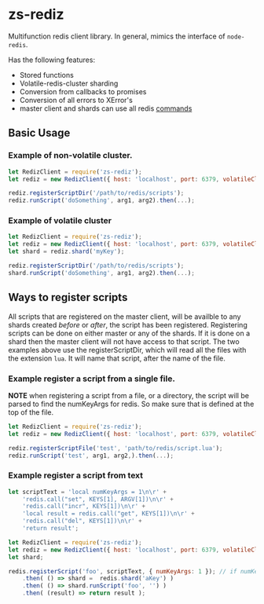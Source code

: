 # zs-rediz

Multifunction redis client library.  In general, mimics the interface of `node-redis`.

Has the following features:

- Stored functions
- Volatile-redis-cluster sharding
- Conversion from callbacks to promises
- Conversion of all errors to XError's
- master client and shards can use all redis [commands](http://redis.io/commands)

## Basic Usage

### Example of non-volatile cluster.
```js
let RedizClient = require('zs-rediz');
let rediz = new RedizClient({ host: 'localhost', port: 6379, volatileCluster: false });

rediz.registerScriptDir('/path/to/redis/scripts');
rediz.runScript('doSomething', arg1, arg2).then(...);
```

### Example of volatile cluster
```js
let RedizClient = require('zs-rediz');
let rediz = new RedizClient({ host: 'localhost', port: 6379, volatileCluster: true });
let shard = rediz.shard('myKey');

rediz.registerScriptDir('/path/to/redis/scripts');
shard.runScript('doSomething', arg1, arg2).then(...);
```

## Ways to register scripts
All scripts that are registered on the master client, will be availble to any shards created *before* or *after*, the script has been registered.
Registering scripts can be done on either master or any of the shards. If it is done on a shard then the master client will not have access to that script. The two examples above use the registerScriptDir, which will read all the files with the extension `lua`. It will name that script, after the name of the file.

### Example register a script from a single file.
**NOTE** when registering a script from a file, or a directory, the script will be parsed to find the numKeyArgs for redis. So make sure that is defined at the top of the file.
```js
let RedizClient = require('zs-rediz');
let rediz = new RedizClient({ host: 'localhost', port: 6379, volatileCluster: true });

rediz.registerScriptFile('test', 'path/to/redis/script.lua');
rediz.runScript('test', arg1, arg2,).then(...);
```
### Example register a script from text
```js
let scriptText = 'local numKeyArgs = 1\n\r' +
	'redis.call("set", KEYS[1], ARGV[1])\n\r' +
	'redis.call("incr", KEYS[1])\n\r' +
	'local result = redis.call("get", KEYS[1])\n\r' +
	'redis.call("del", KEYS[1])\n\r' +
	'return result';

let RedizClient = require('zs-rediz');
let rediz = new RedizClient({ host: 'localhost', port: 6379, volatileCluster: true });
let shard;

redis.registerScript('foo', scriptText, { numKeyArgs: 1 }); // if numKeyArgs is not defined the text will be parsed the same as the files.
	.then( () => shard =  redis.shard('aKey') )
	.then( () => shard.runScript('foo', '') )
	.then( (result) => return result );
```
